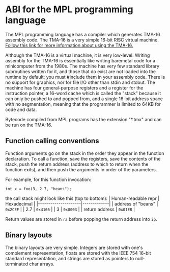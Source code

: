 # ABI for the MPL programming language

The MPL programming language has a compiler which generates
TMA-16 assembly code. The TMA-16 is a very simple 16-bit RISC virtual machine.
[Follow this link for more information about using the TMA-16.](https://github.com/DanteFalzone0/tma-16)

Although the TMA-16 is a virtual machine, it is very low-level. Writing
assembly for the TMA-16 is essentially like writing baremetal code for
a minicomputer from the 1980s. The machine has very few standard
library subroutines written for it, and those that do exist are not loaded
into the runtime by default; you must #include them in your assembly
code. There is no support for graphics, nor for file I/O other than stdin
and stdout. The machine has four general-purpose registers and a
register for the instruction pointer, a 16-word cache which is called
the "stack" because it can only be pushed to and popped from, and
a single 16-bit address space with no segmentation, meaning that the
programmer is limited to 64KB for code and data.

Bytecode compiled from MPL programs has the extension "*.tmx"
and can be run on the TMA-16.

## Function calling conventions
Function arguments go on the stack in the order they appear in the
function declaration. To call a function, save the registers, save the
contents of the stack, push the return address (address to which to
return when the function exits), and then push the arguments in order
of the parameters.

For example, for this function invocation:
```
int x = foo(3, 2.7, "beans");
```
the call stack might look like this (top to bottom):
| Human-readable repr | Hexadecimal |
|---------------------|-------------|
| address of "beans"  |  `0x2CEF`   |
| 2.7                 |  `0x4166`   |
| 3                   |  `0x0003`   |
| return address      |  `0x01EB`   |

Return values are stored in `ra` before popping the return address
into `ip`.

## Binary layouts
The binary layouts are very simple. Integers are stored with one's
complement representation, floats are stored with the IEEE 754
16-bit standard representation, and strings are stored as pointers
to null-terminated char arrays.
